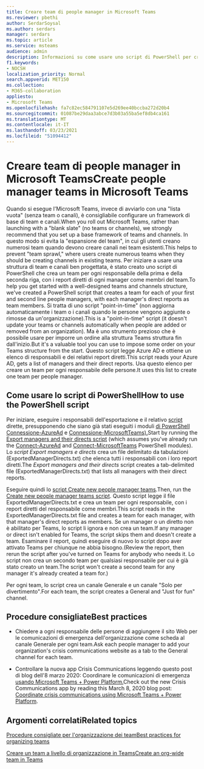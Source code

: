 ```yaml
---
title: Creare team di people manager in Microsoft Teams
ms.reviewer: pbethi
author: SerdarSoysal
ms.author: serdars
manager: serdars
ms.topic: article
ms.service: msteams
audience: admin
description: Informazioni su come usare uno script di PowerShell per creare un team per ogni responsabile con i propri diretti come membri del team.
f1.keywords:
- NOCSH
localization_priority: Normal
search.appverid: MET150
ms.collection:
- M365-collaboration
appliesto:
- Microsoft Teams
ms.openlocfilehash: fa7c82ec584791107e5d269ee40bccba272d20b4
ms.sourcegitcommit: 01087be29daa3abce7d3b03a55ba5ef8db4ca161
ms.translationtype: MT
ms.contentlocale: it-IT
ms.lasthandoff: 03/23/2021
ms.locfileid: "51094412"
---
```

# <a name="create-people-manager-teams-in-microsoft-teams"></a><span data-ttu-id="0cf88-103">Creare team di people manager in Microsoft Teams</span><span class="sxs-lookup"><span data-stu-id="0cf88-103">Create people manager teams in Microsoft Teams</span></span>


<span data-ttu-id="0cf88-104">Quando si esegue l'Microsoft Teams, invece di avviarlo con una "lista vuota" (senza team o canali), è consigliabile configurare un framework di base di team e canali.</span><span class="sxs-lookup"><span data-stu-id="0cf88-104">When you roll out Microsoft Teams, rather than launching with a "blank slate" (no teams or channels), we strongly recommend that you set up a base framework of teams and channels.</span></span> <span data-ttu-id="0cf88-105">In questo modo si evita la "espansione del team", in cui gli utenti creano numerosi team quando devono creare canali nei team esistenti.</span><span class="sxs-lookup"><span data-stu-id="0cf88-105">This helps to prevent "team sprawl," where users create numerous teams when they should be creating channels in existing teams.</span></span> <span data-ttu-id="0cf88-106">Per iniziare a usare una struttura di team e canali ben progettata, è stato creato uno script di PowerShell che crea un team per ogni responsabile della prima e della seconda riga, con i report diretti di ogni manager come membri del team.</span><span class="sxs-lookup"><span data-stu-id="0cf88-106">To help you get started with a well-designed teams and channels structure, we've created a PowerShell script that creates a team for each of your first and second line people managers, with each manager's direct reports as team members.</span></span> <span data-ttu-id="0cf88-107">Si tratta di uno script "point-in-time" (non aggiorna automaticamente i team o i canali quando le persone vengono aggiunte o rimosse da un'organizzazione).</span><span class="sxs-lookup"><span data-stu-id="0cf88-107">This is a "point-in-time" script (it doesn't update your teams or channels automatically when people are added or removed from an organization).</span></span> <span data-ttu-id="0cf88-108">Ma è uno strumento prezioso che è possibile usare per imporre un ordine alla struttura Teams struttura fin dall'inizio.</span><span class="sxs-lookup"><span data-stu-id="0cf88-108">But it's a valuable tool you can use to impose some order on your Teams structure from the start.</span></span> <span data-ttu-id="0cf88-109">Questo script legge Azure AD e ottiene un elenco di responsabili e dei relativi report diretti.</span><span class="sxs-lookup"><span data-stu-id="0cf88-109">This script reads your Azure AD, gets a list of managers and their direct reports.</span></span> <span data-ttu-id="0cf88-110">Usa questo elenco per creare un team per ogni responsabile delle persone.</span><span class="sxs-lookup"><span data-stu-id="0cf88-110">It uses this list to create one team per people manager.</span></span> 

## <a name="how-to-use-the-powershell-script"></a><span data-ttu-id="0cf88-111">Come usare lo script di PowerShell</span><span class="sxs-lookup"><span data-stu-id="0cf88-111">How to use the PowerShell script</span></span> 

<span data-ttu-id="0cf88-112">Per iniziare, eseguire i responsabili dell'esportazione e il relativo [script](scripts/powershell-script-create-teams-from-managers-export-managers.md) dirette, presupponendo che siano già stati eseguiti i moduli [di PowerShell Connessione-AzureAd](/powershell/module/azuread/connect-azuread?view=azureadps-2.0) e [Connessione-MicrosoftTeams).](/powershell/module/teams/connect-microsoftteams?view=teams-ps)</span><span class="sxs-lookup"><span data-stu-id="0cf88-112">Start by running the [Export managers and their directs script](scripts/powershell-script-create-teams-from-managers-export-managers.md) (which assumes you've already run the [Connect-AzureAd](/powershell/module/azuread/connect-azuread?view=azureadps-2.0) and [Connect-MicrosoftTeams](/powershell/module/teams/connect-microsoftteams?view=teams-ps) PowerShell modules).</span></span> <span data-ttu-id="0cf88-113">Lo *script Export managers e directs* crea un file delimitato da tabulazioni (ExportedManagerDirects.txt) che elenca tutti i responsabili con i loro report diretti.</span><span class="sxs-lookup"><span data-stu-id="0cf88-113">The *Export managers and their directs* script creates a tab-delimited file (ExportedManagerDirects.txt) that lists all managers with their direct reports.</span></span> 

<span data-ttu-id="0cf88-114">Eseguire quindi lo [script Create new people manager teams](scripts/powershell-script-create-teams-from-managers-new-teams.md).</span><span class="sxs-lookup"><span data-stu-id="0cf88-114">Then, run the [Create new people manager teams script](scripts/powershell-script-create-teams-from-managers-new-teams.md).</span></span> <span data-ttu-id="0cf88-115">Questo script legge il file ExportedManagerDirects.txt e crea un team per ogni responsabile, con i report diretti del responsabile come membri.</span><span class="sxs-lookup"><span data-stu-id="0cf88-115">This script reads in the ExportedManagerDirects.txt file and creates a team for each manager, with that manager's direct reports as members.</span></span> <span data-ttu-id="0cf88-116">Se un manager o un diretto non è abilitato per Teams, lo script li ignora e non crea un team.</span><span class="sxs-lookup"><span data-stu-id="0cf88-116">If any manager or direct isn't enabled for Teams, the script skips them and doesn't create a team.</span></span> <span data-ttu-id="0cf88-117">Esaminare il report, quindi eseguire di nuovo lo script dopo aver attivato Teams per chiunque ne abbia bisogno.</span><span class="sxs-lookup"><span data-stu-id="0cf88-117">(Review the report, then rerun the script after you've turned on Teams for anybody who needs it.</span></span> <span data-ttu-id="0cf88-118">Lo script non crea un secondo team per qualsiasi responsabile per cui è già stato creato un team.</span><span class="sxs-lookup"><span data-stu-id="0cf88-118">The script won't create a second team for any manager it's already created a team for.)</span></span>

<span data-ttu-id="0cf88-119">Per ogni team, lo script crea un canale Generale e un canale "Solo per divertimento".</span><span class="sxs-lookup"><span data-stu-id="0cf88-119">For each team, the script creates a General and "Just for fun" channel.</span></span> 

## <a name="best-practices"></a><span data-ttu-id="0cf88-120">Procedure consigliate</span><span class="sxs-lookup"><span data-stu-id="0cf88-120">Best practices</span></span>

- <span data-ttu-id="0cf88-121">Chiedere a ogni responsabile delle persone di aggiungere il sito Web per le comunicazioni di emergenza dell'organizzazione come scheda al canale Generale per ogni team.</span><span class="sxs-lookup"><span data-stu-id="0cf88-121">Ask each people manager to add your organization's crisis communications website as a tab to the General channel for each team.</span></span> 

- <span data-ttu-id="0cf88-122">Controllare la nuova app Crisis Communications leggendo questo post di blog dell'8 marzo 2020: Coordinare le comunicazioni di emergenza [usando Microsoft Teams + Power Platform.](https://techcommunity.microsoft.com/t5/microsoft-teams-blog/coordinate-crisis-communications-using-microsoft-teams-power/ba-p/1216715)</span><span class="sxs-lookup"><span data-stu-id="0cf88-122">Check out the new Crisis Communications app by reading this March 8, 2020 blog post: [Coordinate crisis communications using Microsoft Teams + Power Platform](https://techcommunity.microsoft.com/t5/microsoft-teams-blog/coordinate-crisis-communications-using-microsoft-teams-power/ba-p/1216715).</span></span>

## <a name="related-topics"></a><span data-ttu-id="0cf88-123">Argomenti correlati</span><span class="sxs-lookup"><span data-stu-id="0cf88-123">Related topics</span></span>

[<span data-ttu-id="0cf88-124">Procedure consigliate per l'organizzazione dei team</span><span class="sxs-lookup"><span data-stu-id="0cf88-124">Best practices for organizing teams</span></span>](best-practices-organizing.md)

[<span data-ttu-id="0cf88-125">Creare un team a livello di organizzazione in Teams</span><span class="sxs-lookup"><span data-stu-id="0cf88-125">Create an org-wide team in Teams</span></span>](create-an-org-wide-team.md)